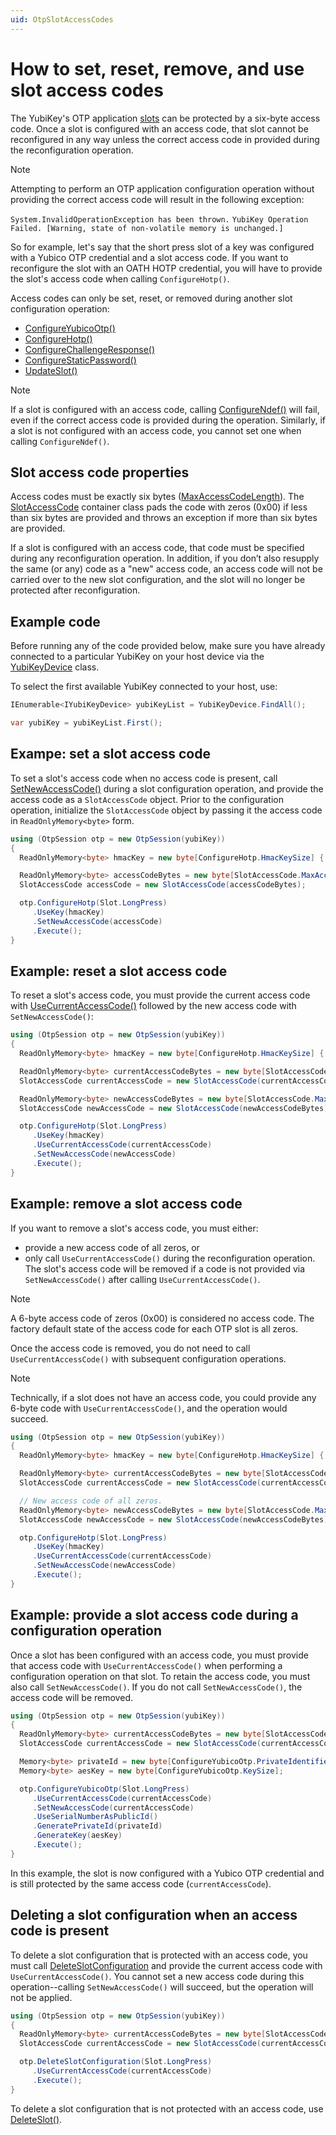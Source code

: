 ```yaml
---
uid: OtpSlotAccessCodes
---
```


<!-- Copyright 2021 Yubico AB

Licensed under the Apache License, Version 2.0 (the "License");
you may not use this file except in compliance with the License.
You may obtain a copy of the License at

    http://www.apache.org/licenses/LICENSE-2.0

Unless required by applicable law or agreed to in writing, software
distributed under the License is distributed on an "AS IS" BASIS,
WITHOUT WARRANTIES OR CONDITIONS OF ANY KIND, either express or implied.
See the License for the specific language governing permissions and
limitations under the License. -->

# How to set, reset, remove, and use slot access codes

The YubiKey's OTP application [slots](xref:OtpSlots) can be protected by a six-byte access code. Once a slot is configured with an access code, that slot cannot be reconfigured in any way unless the correct access code in provided during the reconfiguration operation. 

> [!NOTE] 
> Attempting to perform an OTP application configuration operation without providing the correct access code will result in the following exception:
> 
> ```System.InvalidOperationException has been thrown.```
> ```YubiKey Operation Failed. [Warning, state of non-volatile memory is unchanged.]```

So for example, let's say that the short press slot of a key was configured with a Yubico OTP credential and a slot access code. If you want to reconfigure the slot with an OATH HOTP credential, you will have to provide the slot's access code when calling ``ConfigureHotp()``. 

Access codes can only be set, reset, or removed during another slot configuration operation:

- [ConfigureYubicoOtp()](xref:Yubico.YubiKey.Otp.OtpSession.ConfigureYubicoOtp%28Yubico.YubiKey.Otp.Slot%29)
- [ConfigureHotp()](xref:Yubico.YubiKey.Otp.OtpSession.ConfigureHotp%28Yubico.YubiKey.Otp.Slot%29)
- [ConfigureChallengeResponse()](xref:Yubico.YubiKey.Otp.OtpSession.ConfigureChallengeResponse%28Yubico.YubiKey.Otp.Slot%29)
- [ConfigureStaticPassword()](xref:Yubico.YubiKey.Otp.OtpSession.ConfigureStaticPassword%28Yubico.YubiKey.Otp.Slot%29)
- [UpdateSlot()](xref:Yubico.YubiKey.Otp.OtpSession.UpdateSlot%28Yubico.YubiKey.Otp.Slot%29)

> [!NOTE] 
> If a slot is configured with an access code, calling [ConfigureNdef()](xref:Yubico.YubiKey.Otp.OtpSession.ConfigureNdef%28Yubico.YubiKey.Otp.Slot%29) will fail, even if the correct access code is provided during the operation. Similarly, if a slot is not configured with an access code, you cannot set one when calling ``ConfigureNdef()``.

## Slot access code properties

Access codes must be exactly six bytes ([MaxAccessCodeLength](xref:Yubico.YubiKey.Otp.SlotAccessCode.MaxAccessCodeLength)). The [SlotAccessCode](xref:Yubico.YubiKey.Otp.SlotAccessCode) container class pads the code with zeros (0x00) if less than six bytes are provided and throws an exception if more than six bytes are provided.

If a slot is configured with an access code, that code must be specified during any reconfiguration operation. In addition, if you don’t also resupply the same (or any) code as a "new" access code, an access code will not be carried over to the new slot configuration, and the slot will no longer be protected after reconfiguration.

## Example code

Before running any of the code provided below, make sure you have already connected to a particular YubiKey on your host device via the [YubiKeyDevice](xref:Yubico.YubiKey.YubiKeyDevice) class. 

To select the first available YubiKey connected to your host, use:

```C#
IEnumerable<IYubiKeyDevice> yubiKeyList = YubiKeyDevice.FindAll();

var yubiKey = yubiKeyList.First();
```

## Exampe: set a slot access code

To set a slot's access code when no access code is present, call [SetNewAccessCode()](xref:Yubico.YubiKey.Otp.Operations.OperationBase%601.SetNewAccessCode%28Yubico.YubiKey.Otp.SlotAccessCode%29) during a slot configuration operation, and provide the access code as a ``SlotAccessCode`` object. Prior to the configuration operation, initialize the ``SlotAccessCode`` object by passing it the access code in ``ReadOnlyMemory<byte>`` form. 

```C#
using (OtpSession otp = new OtpSession(yubiKey))
{
  ReadOnlyMemory<byte> hmacKey = new byte[ConfigureHotp.HmacKeySize] { 0x00, 0x00, 0x00, 0x00, 0x00, 0x00, 0x00, 0x00, 0x00, 0x00, 0x00, 0x00, 0x00, 0x00, 0x00, 0x00, 0x00, 0x00, 0x00, 0x00, };

  ReadOnlyMemory<byte> accessCodeBytes = new byte[SlotAccessCode.MaxAccessCodeLength] { 0x01, 0x01, 0x01, 0x01, 0x01, 0x01, };
  SlotAccessCode accessCode = new SlotAccessCode(accessCodeBytes);

  otp.ConfigureHotp(Slot.LongPress)
     .UseKey(hmacKey)
     .SetNewAccessCode(accessCode)
     .Execute();
}
```

## Example: reset a slot access code

To reset a slot's access code, you must provide the current access code with [UseCurrentAccessCode()](xref:Yubico.YubiKey.Otp.Operations.OperationBase%601.UseCurrentAccessCode%28Yubico.YubiKey.Otp.SlotAccessCode%29) followed by the new access code with ``SetNewAccessCode()``:

```C#
using (OtpSession otp = new OtpSession(yubiKey))
{
  ReadOnlyMemory<byte> hmacKey = new byte[ConfigureHotp.HmacKeySize] { 0x00, 0x00, 0x00, 0x00, 0x00, 0x00, 0x00, 0x00, 0x00, 0x00, 0x00, 0x00, 0x00, 0x00, 0x00, 0x00, 0x00, 0x00, 0x00, 0x00, };

  ReadOnlyMemory<byte> currentAccessCodeBytes = new byte[SlotAccessCode.MaxAccessCodeLength] { 0x01, 0x01, 0x01, 0x01, 0x01, 0x01, };
  SlotAccessCode currentAccessCode = new SlotAccessCode(currentAccessCodeBytes);

  ReadOnlyMemory<byte> newAccessCodeBytes = new byte[SlotAccessCode.MaxAccessCodeLength] { 0x02, 0x02, 0x02, 0x02, 0x02, 0x02, };
  SlotAccessCode newAccessCode = new SlotAccessCode(newAccessCodeBytes);

  otp.ConfigureHotp(Slot.LongPress)
     .UseKey(hmacKey)
     .UseCurrentAccessCode(currentAccessCode)
     .SetNewAccessCode(newAccessCode)
     .Execute();
}
```

## Example: remove a slot access code

If you want to remove a slot's access code, you must either:

- provide a new access code of all zeros, or
- only call ``UseCurrentAccessCode()`` during the reconfiguration operation. The slot's access code will be removed if a code is not provided via ``SetNewAccessCode()`` after calling ``UseCurrentAccessCode()``.

> [!NOTE] 
> A 6-byte access code of zeros (0x00) is considered no access code. The factory default state of the access code for each OTP slot is all zeros.

Once the access code is removed, you do not need to call ``UseCurrentAccessCode()`` with subsequent configuration operations. 

> [!NOTE] 
> Technically, if a slot does not have an access code, you could provide any 6-byte code with ``UseCurrentAccessCode()``, and the operation would succeed.

```C#
using (OtpSession otp = new OtpSession(yubiKey))
{
  ReadOnlyMemory<byte> hmacKey = new byte[ConfigureHotp.HmacKeySize] { 0x00, 0x00, 0x00, 0x00, 0x00, 0x00, 0x00, 0x00, 0x00, 0x00, 0x00, 0x00, 0x00, 0x00, 0x00, 0x00, 0x00, 0x00, 0x00, 0x00, };

  ReadOnlyMemory<byte> currentAccessCodeBytes = new byte[SlotAccessCode.MaxAccessCodeLength] { 0x02, 0x02, 0x02, 0x02, 0x02, 0x02, };
  SlotAccessCode currentAccessCode = new SlotAccessCode(currentAccessCodeBytes);

  // New access code of all zeros.
  ReadOnlyMemory<byte> newAccessCodeBytes = new byte[SlotAccessCode.MaxAccessCodeLength] { 0x00, 0x00, 0x00, 0x00, 0x00, 0x00, };
  SlotAccessCode newAccessCode = new SlotAccessCode(newAccessCodeBytes);

  otp.ConfigureHotp(Slot.LongPress)
     .UseKey(hmacKey)
     .UseCurrentAccessCode(currentAccessCode)
     .SetNewAccessCode(newAccessCode)
     .Execute();
}
```

## Example: provide a slot access code during a configuration operation

Once a slot has been configured with an access code, you must provide that access code with ``UseCurrentAccessCode()`` when performing a configuration operation on that slot. To retain the access code, you must also call ``SetNewAccessCode()``. If you do not call ``SetNewAccessCode()``, the access code will be removed. 

```C#
using (OtpSession otp = new OtpSession(yubiKey))
{
  ReadOnlyMemory<byte> currentAccessCodeBytes = new byte[SlotAccessCode.MaxAccessCodeLength] { 0x02, 0x02, 0x02, 0x02, 0x02, 0x02, };
  SlotAccessCode currentAccessCode = new SlotAccessCode(currentAccessCodeBytes);

  Memory<byte> privateId = new byte[ConfigureYubicoOtp.PrivateIdentifierSize];
  Memory<byte> aesKey = new byte[ConfigureYubicoOtp.KeySize];

  otp.ConfigureYubicoOtp(Slot.LongPress)
     .UseCurrentAccessCode(currentAccessCode)
     .SetNewAccessCode(currentAccessCode)
     .UseSerialNumberAsPublicId()
     .GeneratePrivateId(privateId)
     .GenerateKey(aesKey)
     .Execute();
}
```

In this example, the slot is now configured with a Yubico OTP credential and is still protected by the same access code (``currentAccessCode``). 

## Deleting a slot configuration when an access code is present

To delete a slot configuration that is protected with an access code, you must call [DeleteSlotConfiguration](xref:Yubico.YubiKey.Otp.OtpSession.DeleteSlotConfiguration%28Yubico.YubiKey.Otp.Slot%29) and provide the current access code with ``UseCurrentAccessCode()``. You cannot set a new access code during this operation--calling ``SetNewAccessCode()`` will succeed, but the operation will not be applied. 

```C#
using (OtpSession otp = new OtpSession(yubiKey))
{
  ReadOnlyMemory<byte> currentAccessCodeBytes = new byte[SlotAccessCode.MaxAccessCodeLength] { 0x02, 0x02, 0x02, 0x02, 0x02, 0x02, };
  SlotAccessCode currentAccessCode = new SlotAccessCode(currentAccessCodeBytes);

  otp.DeleteSlotConfiguration(Slot.LongPress)
     .UseCurrentAccessCode(currentAccessCode)
     .Execute();
}
```

To delete a slot configuration that is not protected with an access code, use [DeleteSlot()](xref:Yubico.YubiKey.Otp.OtpSession.DeleteSlot%28Yubico.YubiKey.Otp.Slot%29). 